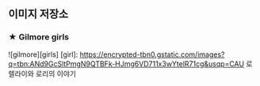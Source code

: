 이미지 저장소
---
### ★ Gilmore girls
![gilmore][girls]
[girl]: https://encrypted-tbn0.gstatic.com/images?q=tbn:ANd9GcSltPmgN9QTBFk-HJmg6VD711x3wYtelR71cg&usqp=CAU
로렐라이와 로리의 이야기
